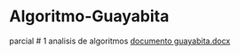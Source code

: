 # Algoritmo-Guayabita
parcial # 1 analisis de algoritmos
[documento guayabita.docx](https://github.com/Samanthaidk9/Algoritmo-Guayabita/files/11047080/documento.guayabita.docx)
